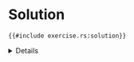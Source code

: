 # Solution

```rust,editable
{{#include exercise.rs:solution}}
```

<details>

- Note that the `P: Fn(u8, &str) -> bool` bound on the first `Filter` impl block
  isn't strictly necessary, but it helps with type inference when calling `new`.
  Demonstrate removing it and showing how the compiler now needs type
  annotations for the closure passed to `new`.

</details>

